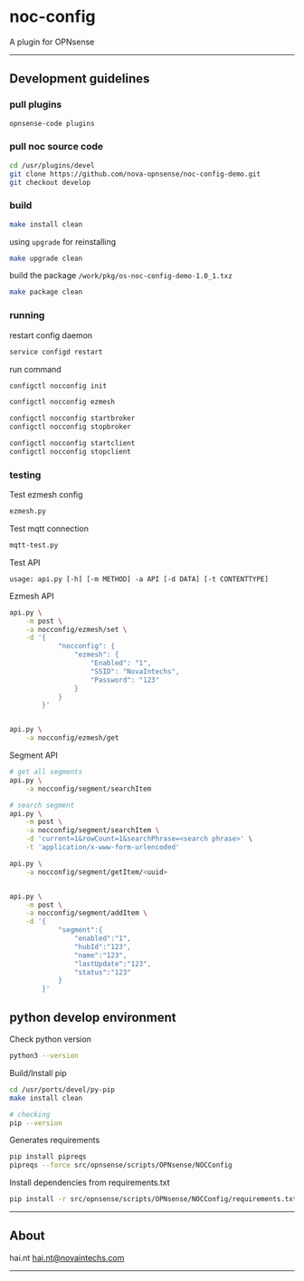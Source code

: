 # noc-config

A plugin for OPNsense

---

## Development guidelines

### pull plugins

```sh
opnsense-code plugins
```

### pull noc source code

```sh
cd /usr/plugins/devel
git clone https://github.com/nova-opnsense/noc-config-demo.git
git checkout develop
```

### build

```sh
make install clean
```

using `upgrade` for reinstalling

```sh
make upgrade clean
```

build the package `/work/pkg/os-noc-config-demo-1.0_1.txz`

```sh
make package clean
```

### running

restart config daemon

```sh
service configd restart
```

run command

```sh
configctl nocconfig init

configctl nocconfig ezmesh

configctl nocconfig startbroker
configctl nocconfig stopbroker

configctl nocconfig startclient
configctl nocconfig stopclient
```

### testing

Test ezmesh config

```sh
ezmesh.py
```

Test mqtt connection

```sh
mqtt-test.py
```

Test API

`usage: api.py [-h] [-m METHOD] -a API [-d DATA] [-t CONTENTTYPE]`

Ezmesh API

```sh
api.py \
    -m post \
    -a nocconfig/ezmesh/set \
    -d '{
            "nocconfig": {
                "ezmesh": {
                    "Enabled": "1",
                    "SSID": "NovaIntechs",
                    "Password": "123"
                }
            }
        }'


api.py \
    -a nocconfig/ezmesh/get
```

Segment API

```sh
# get all segments
api.py \
    -a nocconfig/segment/searchItem

# search segment
api.py \
    -m post \
    -a nocconfig/segment/searchItem \
    -d 'current=1&rowCount=1&searchPhrase=<search phrase>' \
    -t 'application/x-www-form-urlencoded'

api.py \
    -a nocconfig/segment/getItem/<uuid>


api.py \
    -m post \
    -a nocconfig/segment/addItem \
    -d '{
            "segment":{
                "enabled":"1",
                "hubId":"123",
                "name":"123",
                "lastUpdate":"123",
                "status":"123"
            }
        }'
```

## python develop environment

Check python version

```sh
python3 --version
```

Build/Install pip

```sh
cd /usr/ports/devel/py-pip
make install clean

# checking
pip --version
```

Generates requirements

```sh
pip install pipreqs
pipreqs --force src/opnsense/scripts/OPNsense/NOCConfig
```

Install dependencies from requirements.txt

```sh
pip install -r src/opnsense/scripts/OPNsense/NOCConfig/requirements.txt
```

---

## About

hai.nt <hai.nt@novaintechs.com>

---
